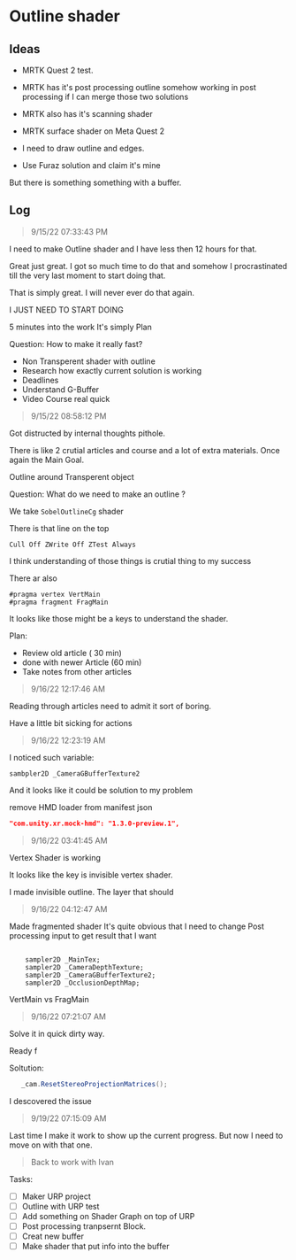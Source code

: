 # Outline shader

## Ideas

- MRTK Quest 2 test.
- MRTK has it's post processing outline somehow working in post processing if I can merge those two solutions
- MRTK also has it's scanning shader
- MRTK surface shader on Meta Quest 2

- I need to draw outline and edges.
- Use Furaz solution and claim it's mine

But there is something something with a buffer.

## Log


> 9/15/22 07:33:43 PM


I need to make Outline shader and I have less then 12 hours for that. 

Great just great. I got so much time to do that and somehow I procrastinated till the very last moment to start doing that.

That is simply great. I will never ever do that again.

I JUST NEED TO START DOING 

5 minutes into the work It's simply Plan

Question: How to make it really fast?

- Non Transperent shader with outline
- Research how exactly current solution is working
- Deadlines
- Understand G-Buffer
- Video Course real quick


> 9/15/22 08:58:12 PM

Got distructed by internal thoughts pithole.

There is like 2 crutial articles and course and a lot of extra materials. Once again the Main Goal.

Outline around Transperent object

Question: What do we need to make an outline ?


We take `SobelOutlineCg` shader

There is that line on the top
```ShaderLab
Cull Off ZWrite Off ZTest Always
```
I think understanding of those things is crutial thing to my success

There ar also

```ShaderLab
#pragma vertex VertMain
#pragma fragment FragMain
```

It looks like those might be a keys to understand the shader.

Plan: 

- Review old article ( 30 min)
- done with newer Article (60 min)
- Take notes from other articles


> 9/16/22 12:17:46 AM

Reading through articles need to admit it sort of boring.

Have a little bit sicking for actions


> 9/16/22 12:23:19 AM

I noticed such variable:

`sambpler2D _CameraGBufferTexture2`

And it looks like it could be solution to my problem

remove HMD loader from manifest json

```json
"com.unity.xr.mock-hmd": "1.3.0-preview.1",
```


> 9/16/22 03:41:45 AM

Vertex Shader is working

It looks like the key is invisible vertex shader.

I made invisible outline.
The layer that should 


> 9/16/22 04:12:47 AM

Made fragmented shader
It's quite obvious that I need to change Post processing input to get result that I want

```ShaderLab

    sampler2D _MainTex;
    sampler2D _CameraDepthTexture;
    sampler2D _CameraGBufferTexture2;
    sampler2D _OcclusionDepthMap;
```

VertMain vs FragMain


> 9/16/22 07:21:07 AM

Solve it in quick dirty way.

Ready f		

Soltution: 
```csharp
   _cam.ResetStereoProjectionMatrices();
```

I descovered the issue


> 9/19/22 07:15:09 AM

Last time I make it work to show up the current progress. 
But now I need to move on with that one.


> Back to work with Ivan

Tasks:

- [ ] Maker URP project
- [ ] Outline with URP test
- [ ] Add something on Shader Graph on top of URP
- [ ] Post processing tranpsernt Block.
- [ ] Creat new buffer
- [ ] Make shader that put info into the buffer
